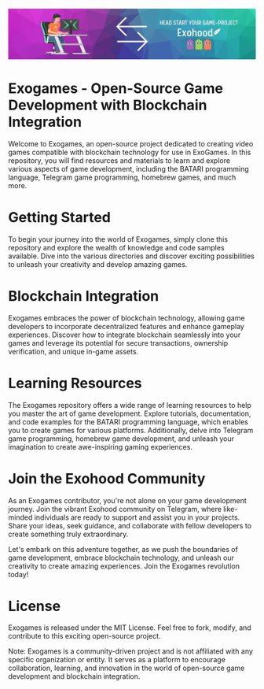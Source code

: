 ![Title](head_game.jpg)

# Exogames - Open-Source Game Development with Blockchain Integration

Welcome to Exogames, an open-source project dedicated to creating video games compatible with blockchain technology for use in ExoGames. In this repository, you will find resources and materials to learn and explore various aspects of game development, including the BATARI programming language, Telegram game programming, homebrew games, and much more.

# Getting Started

To begin your journey into the world of Exogames, simply clone this repository and explore the wealth of knowledge and code samples available. Dive into the various directories and discover exciting possibilities to unleash your creativity and develop amazing games.

# Blockchain Integration

Exogames embraces the power of blockchain technology, allowing game developers to incorporate decentralized features and enhance gameplay experiences. Discover how to integrate blockchain seamlessly into your games and leverage its potential for secure transactions, ownership verification, and unique in-game assets.

# Learning Resources

The Exogames repository offers a wide range of learning resources to help you master the art of game development. Explore tutorials, documentation, and code examples for the BATARI programming language, which enables you to create games for various platforms. Additionally, delve into Telegram game programming, homebrew game development, and unleash your imagination to create awe-inspiring gaming experiences.

# Join the Exohood Community

As an Exogames contributor, you're not alone on your game development journey. Join the vibrant Exohood community on Telegram, where like-minded individuals are ready to support and assist you in your projects. Share your ideas, seek guidance, and collaborate with fellow developers to create something truly extraordinary.

Let's embark on this adventure together, as we push the boundaries of game development, embrace blockchain technology, and unleash our creativity to create amazing experiences. Join the Exogames revolution today!

# License

Exogames is released under the MIT License. Feel free to fork, modify, and contribute to this exciting open-source project.

Note: Exogames is a community-driven project and is not affiliated with any specific organization or entity. It serves as a platform to encourage collaboration, learning, and innovation in the world of open-source game development and blockchain integration.
